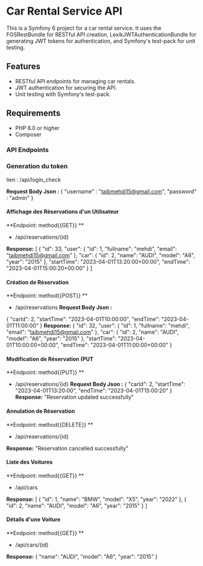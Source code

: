 # Car Rental Service API

This is a Symfony 6 project for a car rental service. 
It uses the FOSRestBundle for RESTful API creation, LexikJWTAuthenticationBundle for generating JWT tokens for authentication, and Symfony's test-pack for unit testing.

## Features

- RESTful API endpoints for managing car rentals.
- JWT authentication for securing the API.
- Unit testing with Symfony's test-pack.

## Requirements

- PHP 8.0 or higher
- Composer

### API Endpoints

### Generation du token 
lien : /api/login_check

**Request Body Json :**
{
	"username" : "taibmehdi15@gmail.com",
	"password" : "admin"
}

#### Affichage des Réservations d'un Utilisateur
**Endpoint: method{{GET}} **
 -  /api/reservations/{id}

**Response:**
[
	{
		"id": 33,
		"user": {
			"id": 1,
			"fullname": "mehdi",
			"email": "taibmehdi15@gmail.com"
		},
		"car": {
			"id": 2,
			"name": "AUDI",
			"model": "A6",
			"year": "2015"
		},
		"startTime": "2023-04-01T13:20:00+00:00",
		"endTime": "2023-04-01T15:00:20+00:00"
	}
]

#### Création de Réservation
**Endpoint:  method{{POST}} **
 -  /api/reservations
**Request Body Json :**

{
  "carId": 2,
  "startTime": "2023-04-01T10:00:00",
  "endTime": "2023-04-01T11:00:00"
} 
**Response:**
{
    "id": 32,
    "user": {
        "id": 1,
        "fullname": "mehdi",
        "email": "taibmehdi15@gmail.com"
    },
    "car": {
        "id": 2,
        "name": "AUDI",
        "model": "A6",
        "year": "2015"
    },
    "startTime": "2023-04-01T10:00:00+00:00",
    "endTime": "2023-04-01T11:00:00+00:00"
}

#### Modification de Réservation (PUT
**Endpoint:  method{{PUT}} **
 -  /api/reservations/{id}
**Request Body Json :**
{
  "carId": 2,
  "startTime": "2023-04-01T13:20:00",
  "endTime":   "2023-04-01T15:00:20"
}
**Response:**
"Reservation updated successfully"

#### Annulation de Réservation
**Endpoint: method{{DELETE}} **
 -  /api/reservations/{id}

**Response:**
"Reservation cancelled successfully"

#### Liste des Voitures  ######

**Endpoint: method{{GET}} **
 -  /api/cars

**Response:**
[
	{
		"id": 1,
		"name": "BMW",
		"model": "X5",
		"year": "2022"
	},
	{
		"id": 2,
		"name": "AUDI",
		"model": "A6",
		"year": "2015"
	}
]

#### Détails d'une Voiture  ######
**Endpoint: method{{GET}} **
 -  /api/cars/{id}
   
**Response:**
{
	"name": "AUDI",
	"model": "A6",
	"year": "2015"
}

